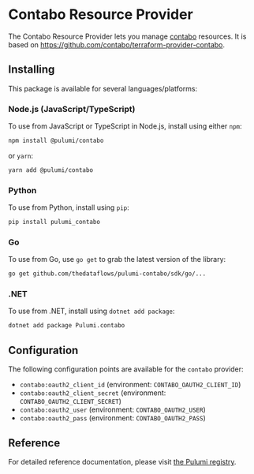 # Contabo Resource Provider

The Contabo Resource Provider lets you manage [contabo](https://contabo.com/en) resources. It is based on <https://github.com/contabo/terraform-provider-contabo>.

## Installing

This package is available for several languages/platforms:

### Node.js (JavaScript/TypeScript)

To use from JavaScript or TypeScript in Node.js, install using either `npm`:

```bash
npm install @pulumi/contabo
```

or `yarn`:

```bash
yarn add @pulumi/contabo
```

### Python

To use from Python, install using `pip`:

```bash
pip install pulumi_contabo
```

### Go

To use from Go, use `go get` to grab the latest version of the library:

```bash
go get github.com/thedataflows/pulumi-contabo/sdk/go/...
```

### .NET

To use from .NET, install using `dotnet add package`:

```bash
dotnet add package Pulumi.contabo
```

## Configuration

The following configuration points are available for the `contabo` provider:

- `contabo:oauth2_client_id` (environment: `CONTABO_OAUTH2_CLIENT_ID`)
- `contabo:oauth2_client_secret` (environment: `CONTABO_OAUTH2_CLIENT_SECRET`)
- `contabo:oauth2_user` (environment: `CONTABO_OAUTH2_USER`)
- `contabo:oauth2_pass` (environment: `CONTABO_OAUTH2_PASS`)

## Reference

For detailed reference documentation, please visit [the Pulumi registry](https://www.pulumi.com/registry/packages/contabo/api-docs/).
